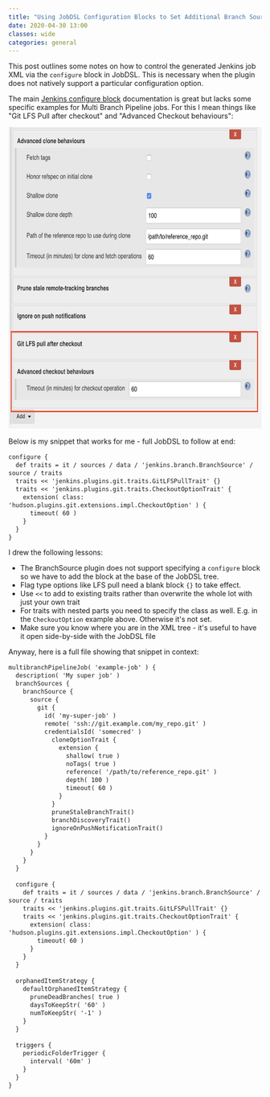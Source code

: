 ```yaml
---
title: "Using JobDSL Configuration Blocks to Set Additional Branch Source Options"
date: 2020-04-30 13:00
classes: wide
categories: general
---
```


This post outlines some notes on how to control the generated Jenkins job XML via the `configure` block in JobDSL. This
is necessary when the plugin does not natively support a particular configuration option.

The main [Jenkins configure block](https://github.com/jenkinsci/job-dsl-plugin/wiki/The-Configure-Block) documentation
is great but lacks some specific examples for Multi Branch Pipeline jobs. For this I mean things like "Git LFS Pull after
checkout" and "Advanced Checkout behaviours":

<img src="/images/git_options.png" width="800" height="600"/>

Below is my snippet that works for me - full JobDSL to follow at end:

```
configure {
  def traits = it / sources / data / 'jenkins.branch.BranchSource' / source / traits
  traits << 'jenkins.plugins.git.traits.GitLFSPullTrait' {}
  traits << 'jenkins.plugins.git.traits.CheckoutOptionTrait' {
    extension( class: 'hudson.plugins.git.extensions.impl.CheckoutOption' ) {
      timeout( 60 )
    }
  }
}
```

I drew the following lessons:

- The BranchSource plugin does not support specifying a `configure` block so we have to add the block at the base of the
    JobDSL tree.
- Flag type options like LFS pull need a blank block `{}` to take effect.
- Use `<<` to add to existing traits rather than overwrite the whole lot with just your own trait
- For traits with nested parts you need to specify the class as well. E.g. in the `CheckoutOption` example above.
    Otherwise it's not set.
- Make sure you know where you are in the XML tree - it's useful to have it open side-by-side with the JobDSL file

Anyway, here is a full file showing that snippet in context:

```
multibranchPipelineJob( 'example-job' ) {
  description( 'My super job' )
  branchSources {
    branchSource {
      source {
        git {
          id( 'my-super-job' )
          remote( 'ssh://git.example.com/my_repo.git' )
          credentialsId( 'somecred' )
            cloneOptionTrait {
              extension {
                shallow( true )
                noTags( true )
                reference( '/path/to/reference_repo.git' )
                depth( 100 )
                timeout( 60 )
              }
            }
            pruneStaleBranchTrait()
            branchDiscoveryTrait()
            ignoreOnPushNotificationTrait()
          }
        }
      }
    }
  }

  configure {
    def traits = it / sources / data / 'jenkins.branch.BranchSource' / source / traits
    traits << 'jenkins.plugins.git.traits.GitLFSPullTrait' {}
    traits << 'jenkins.plugins.git.traits.CheckoutOptionTrait' {
      extension( class: 'hudson.plugins.git.extensions.impl.CheckoutOption' ) {
        timeout( 60 )
      }
    }
  }

  orphanedItemStrategy {
    defaultOrphanedItemStrategy {
      pruneDeadBranches( true )
      daysToKeepStr( '60' )
      numToKeepStr( '-1' )
    }
  }

  triggers {
    periodicFolderTrigger {
      interval( '60m' )
    }
  }
}
```


